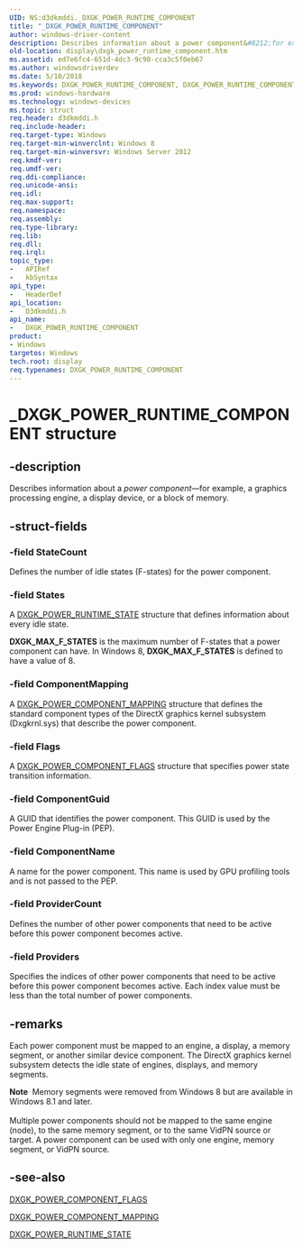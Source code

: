 ```yaml
---
UID: NS:d3dkmddi._DXGK_POWER_RUNTIME_COMPONENT
title: "_DXGK_POWER_RUNTIME_COMPONENT"
author: windows-driver-content
description: Describes information about a power component&#8212;for example, a graphics processing engine, a display device, or a block of memory.
old-location: display\dxgk_power_runtime_component.htm
ms.assetid: ed7e6fc4-651d-4dc3-9c90-cca3c5f0eb67
ms.author: windowsdriverdev
ms.date: 5/10/2018
ms.keywords: DXGK_POWER_RUNTIME_COMPONENT, DXGK_POWER_RUNTIME_COMPONENT structure [Display Devices], _DXGK_POWER_RUNTIME_COMPONENT, d3dkmddi/DXGK_POWER_RUNTIME_COMPONENT, display.dxgk_power_runtime_component
ms.prod: windows-hardware
ms.technology: windows-devices
ms.topic: struct
req.header: d3dkmddi.h
req.include-header: 
req.target-type: Windows
req.target-min-winverclnt: Windows 8
req.target-min-winversvr: Windows Server 2012
req.kmdf-ver: 
req.umdf-ver: 
req.ddi-compliance: 
req.unicode-ansi: 
req.idl: 
req.max-support: 
req.namespace: 
req.assembly: 
req.type-library: 
req.lib: 
req.dll: 
req.irql: 
topic_type:
-	APIRef
-	kbSyntax
api_type:
-	HeaderDef
api_location:
-	D3dkmddi.h
api_name:
-	DXGK_POWER_RUNTIME_COMPONENT
product:
- Windows
targetos: Windows
tech.root: display
req.typenames: DXGK_POWER_RUNTIME_COMPONENT
---
```


# _DXGK_POWER_RUNTIME_COMPONENT structure


## -description


Describes information about a <i>power component</i>—for example, a graphics processing engine, a display device, or a block of memory.


## -struct-fields




### -field StateCount

Defines the number of idle states (F-states) for the power component.


### -field States

A <a href="https://msdn.microsoft.com/library/windows/hardware/hh464076">DXGK_POWER_RUNTIME_STATE</a> structure that defines information about every idle state. 

<b>DXGK_MAX_F_STATES</b> is the maximum number of F-states that a power component can have. In Windows 8, <b>DXGK_MAX_F_STATES</b> is defined to have a value of 8.


### -field ComponentMapping

A <a href="https://msdn.microsoft.com/library/windows/hardware/hh464067">DXGK_POWER_COMPONENT_MAPPING</a> structure that defines the standard component types of the DirectX graphics kernel subsystem (Dxgkrnl.sys) that describe the power component.


### -field Flags

A <a href="https://msdn.microsoft.com/library/windows/hardware/hh464063">DXGK_POWER_COMPONENT_FLAGS</a> structure that specifies power state transition information.


### -field ComponentGuid

A GUID that identifies the power component. This GUID is used by the Power Engine Plug-in (PEP).


### -field ComponentName

A name for the power component. This name is used by GPU profiling tools and is not passed to the PEP.


### -field ProviderCount

Defines the number of other power components that need to be active before this power component becomes active.


### -field Providers

Specifies the indices of other power components that need to be active before this power component becomes active. Each index value must be less than the total number of power components.


## -remarks



Each power component must be mapped to an engine, a display, a memory segment, or another similar device component. The DirectX graphics kernel subsystem detects the idle state of engines, displays, and memory segments.

<div class="alert"><b>Note</b>  Memory segments were removed from Windows 8 but are available in Windows 8.1 and later.</div>
<div> </div>
Multiple power components should not be mapped to the same engine (node), to the same memory segment, or to the same VidPN source or target. A power component can be used with only one engine, memory segment, or VidPN source.




## -see-also




<a href="https://msdn.microsoft.com/library/windows/hardware/hh464063">DXGK_POWER_COMPONENT_FLAGS</a>



<a href="https://msdn.microsoft.com/library/windows/hardware/hh464067">DXGK_POWER_COMPONENT_MAPPING</a>



<a href="https://msdn.microsoft.com/library/windows/hardware/hh464076">DXGK_POWER_RUNTIME_STATE</a>
 

 

